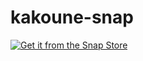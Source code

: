# kakoune-snap

[![Get it from the Snap Store](https://snapcraft.io/static/images/badges/en/snap-store-black.svg)](https://snapcraft.io/kakoune)
